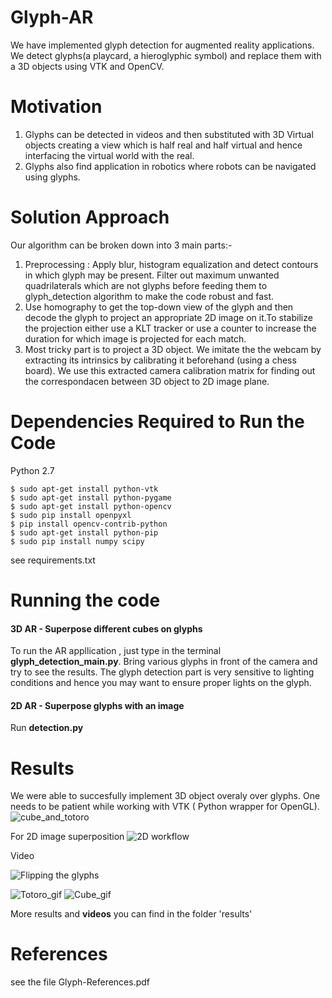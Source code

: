 # Glyph-AR
We have implemented glyph detection for augmented reality applications. We detect glyphs(a playcard, a hieroglyphic symbol) and replace them with a 3D objects using VTK and OpenCV.

# Motivation 
1) Glyphs can be detected in videos and then substituted with 3D Virtual objects creating a view which is half real and half virtual and hence interfacing the virtual world with the real.
2) Glyphs also find application in robotics where robots can be navigated using glyphs. 

# Solution Approach
Our algorithm can be broken down into 3 main parts:-
1) Preprocessing : Apply blur, histogram equalization and detect contours in which glyph may be present. Filter out maximum unwanted quadrilaterals which are not glyphs before feeding them to glyph_detection algorithm to make the code robust and fast.
2) Use homography to get the top-down view of the glyph and then decode the glyph to project an appropriate 2D image on it.To stabilize the projection either use a KLT tracker or use a counter to increase the duration for which image is projected for each match.
3) Most tricky part is to project a 3D object. We imitate the the webcam by extracting its intrinsics by calibrating it beforehand (using a chess board). We use this extracted camera calibration matrix for finding out the correspondacen between 3D object to 2D image plane.

# Dependencies Required to Run the Code
Python 2.7
```
$ sudo apt-get install python-vtk
$ sudo apt-get install python-pygame
$ sudo apt-get install python-opencv
$ sudo pip install openpyxl
$ pip install opencv-contrib-python
$ sudo apt-get install python-pip  
$ sudo pip install numpy scipy
```
see requirements.txt

# Running the code
#### 3D AR - Superpose different cubes on glyphs
To run the AR appllication , just type in the terminal **glyph_detection_main.py**. Bring various glyphs in front of the camera and try to see the results. The glyph detection part is very sensitive to lighting conditions and hence you may want to ensure proper lights on the glyph.

#### 2D AR - Superpose glyphs with an image
Run **detection.py**

# Results 
We were able to succesfully implement 3D object overaly over glyphs. One needs to be patient while working with VTK ( Python wrapper for OpenGL).
![cube_and_totoro](https://user-images.githubusercontent.com/25552500/39655961-5aaeee86-501a-11e8-8877-7c895729464a.png)

For 2D image superposition
![2D workflow](https://github.com/mohit-madan/glyph-AR/blob/master/results/2D_detection_workflow.png)

Video

![Flipping the glyphs](https://github.com/mohit-madan/glyph-AR/blob/master/results/demo2_flipping.gif)

![Totoro_gif](https://github.com/mohit-madan/glyph-AR/blob/master/results/totoro.gif) ![Cube_gif](https://github.com/mohit-madan/glyph-AR/blob/master/results/cube.gif)

More results and **videos** you can find in the folder 'results'


# References
see the file Glyph-References.pdf
